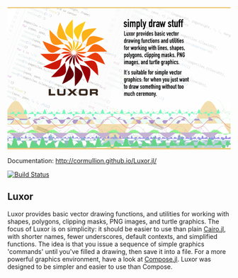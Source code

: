<a id='Luxor-1'></a>

![](docs/figures/luxor-big-logo.png)

Documentation: http://cormullion.github.io/Luxor.jl/

[![Build Status](https://travis-ci.org/cormullion/Luxor.jl.svg?branch=master)](https://travis-ci.org/cormullion/Luxor.jl)

## Luxor

Luxor provides basic vector drawing functions, and utilities for working with shapes, polygons, clipping masks, PNG images, and turtle graphics. The focus of Luxor is on simplicity: it should be easier to use than plain  [Cairo.jl](https://github.com/JuliaLang/Cairo.jl), with shorter names, fewer underscores, default contexts, and simplified functions. The idea is that you issue a sequence of simple graphics 'commands' until you've filled a drawing, then save it into a file. For a more powerful graphics environment, have a look at [Compose.jl](https://github.com/dcjones/Compose.jl). Luxor was designed to be simpler and easier to use than Compose.
